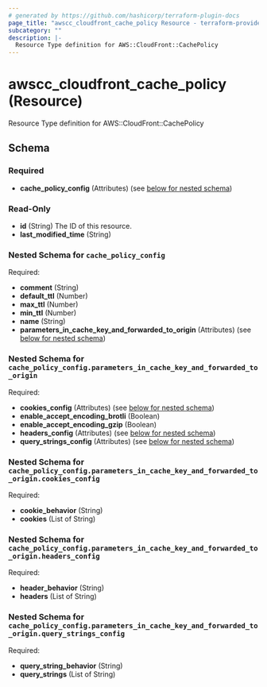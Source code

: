 ```yaml
---
# generated by https://github.com/hashicorp/terraform-plugin-docs
page_title: "awscc_cloudfront_cache_policy Resource - terraform-provider-awscc"
subcategory: ""
description: |-
  Resource Type definition for AWS::CloudFront::CachePolicy
---
```


# awscc_cloudfront_cache_policy (Resource)

Resource Type definition for AWS::CloudFront::CachePolicy



<!-- schema generated by tfplugindocs -->
## Schema

### Required

- **cache_policy_config** (Attributes) (see [below for nested schema](#nestedatt--cache_policy_config))

### Read-Only

- **id** (String) The ID of this resource.
- **last_modified_time** (String)

<a id="nestedatt--cache_policy_config"></a>
### Nested Schema for `cache_policy_config`

Required:

- **comment** (String)
- **default_ttl** (Number)
- **max_ttl** (Number)
- **min_ttl** (Number)
- **name** (String)
- **parameters_in_cache_key_and_forwarded_to_origin** (Attributes) (see [below for nested schema](#nestedatt--cache_policy_config--parameters_in_cache_key_and_forwarded_to_origin))

<a id="nestedatt--cache_policy_config--parameters_in_cache_key_and_forwarded_to_origin"></a>
### Nested Schema for `cache_policy_config.parameters_in_cache_key_and_forwarded_to_origin`

Required:

- **cookies_config** (Attributes) (see [below for nested schema](#nestedatt--cache_policy_config--parameters_in_cache_key_and_forwarded_to_origin--cookies_config))
- **enable_accept_encoding_brotli** (Boolean)
- **enable_accept_encoding_gzip** (Boolean)
- **headers_config** (Attributes) (see [below for nested schema](#nestedatt--cache_policy_config--parameters_in_cache_key_and_forwarded_to_origin--headers_config))
- **query_strings_config** (Attributes) (see [below for nested schema](#nestedatt--cache_policy_config--parameters_in_cache_key_and_forwarded_to_origin--query_strings_config))

<a id="nestedatt--cache_policy_config--parameters_in_cache_key_and_forwarded_to_origin--cookies_config"></a>
### Nested Schema for `cache_policy_config.parameters_in_cache_key_and_forwarded_to_origin.cookies_config`

Required:

- **cookie_behavior** (String)
- **cookies** (List of String)


<a id="nestedatt--cache_policy_config--parameters_in_cache_key_and_forwarded_to_origin--headers_config"></a>
### Nested Schema for `cache_policy_config.parameters_in_cache_key_and_forwarded_to_origin.headers_config`

Required:

- **header_behavior** (String)
- **headers** (List of String)


<a id="nestedatt--cache_policy_config--parameters_in_cache_key_and_forwarded_to_origin--query_strings_config"></a>
### Nested Schema for `cache_policy_config.parameters_in_cache_key_and_forwarded_to_origin.query_strings_config`

Required:

- **query_string_behavior** (String)
- **query_strings** (List of String)


